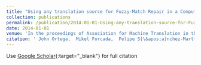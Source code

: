 ```yaml
---
title: "Using any translation source for Fuzzy-Match Repair in a Computer-Aided Translation setting"
collection: publications
permalink: /publication/2014-01-01-Using-any-translation-source-for-Fuzzy-Match-Repair-in-a-Computer-Aided-Translation-setting
date: 2014-01-01
venue: 'In the proceedings of Association for Machine Translation in the Americas 2014'
citation: ' John Ortega,  Mikel Forcada,  Felipe S{\&apos;a}nchez-Mart{\&apos;\i}nez, &quot;Using any translation source for Fuzzy-Match Repair in a Computer-Aided Translation setting.&quot; In the proceedings of Association for Machine Translation in the Americas 2014, 2014.'
---
```

Use [Google Scholar](https://scholar.google.com/scholar?q=Using+any+translation+source+for+Fuzzy+Match+Repair+in+a+Computer+Aided+Translation+setting){:target="_blank"} for full citation
